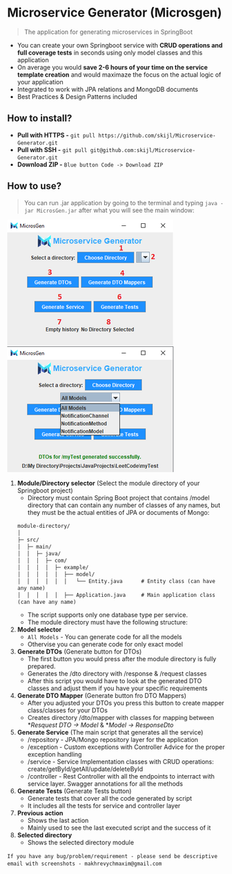 # Microservice Generator (Microsgen)
> The application for generating microservices in SpringBoot
- You can create your own Springboot service with **CRUD operations and full coverage tests** in seconds using only model classes and this application
- On average you would **save 2-6 hours of your time on the service template creation** and would maximaze the focus on the actual logic of your application
- Integrated to work with JPA relations and MongoDB documents
- Best Practices & Design Patterns included
## How to install?
- **Pull with HTTPS -** `git pull https://github.com/skijl/Microservice-Generator.git`
- **Pull with SSH -** `git pull git@github.com:skijl/Microservice-Generator.git`
- **Download ZIP -** `Blue button Code -> Download ZIP`
## How to use?
> You can run .jar application by going to the terminal and typing `java -jar MicrosGen.jar` after what you will see the main window:

![alt text](readme_static/menu_info1.png) ![alt text](readme_static/menu1.png)
1. **Module/Directory selector** (Select the module directory of your Springboot project)
    - Directory must contain Spring Boot project that contains /model directory that can contain any number of classes of any names, but they must be the actual entities of JPA or documents of Mongo:
    ```
    module-directory/
    │
    ├─ src/
    │  ├─ main/
    │  │  ├─ java/
    │  │  │  ├─ com/
    │  │  │  │  ├─ example/
    │  │  │  │  │  ├── model/
    │  │  │  │  │  │   └── Entity.java      # Entity class (can have any name)
    │  │  │  │  │  ├── Application.java     # Main application class (can have any name)
    ```
    - The script supports only one database type per service.
    - The module directory must have the following structure: 
2. **Model selector** 
    - `All Models` - You can generate code for all the models
    - Othervise you can generate code for only exact model
3. **Generate DTOs** (Generate button for DTOs)
    - The first button you would press after the module directory is fully prepared.
    - Generates the /dto directory with /response & /request classes
    - After this script you would have to look at the generated DTO classes and adjust them if you have your specific requirements
4. **Generate DTO Mapper** (Generate button fro DTO Mappers)
    - After you adjusted your DTOs you press this button to create mapper class/classes for your DTOs
    - Creates directory /dto/mapper with classes for mapping between **Resquest DTO -> Model* & **Model -> ResponseDto*
5. **Generate Service** (The main script that generates all the service)
    - /repository - JPA/Mongo repository layer for the application
    - /exception - Custom exceptions with Controller Advice for the proper exception handling
    - /service - Service Implementation classes with CRUD operations: create/getById/getAll/update/deleteById
    - /controller - Rest Controller with all the endpoints to interract with service layer. Swagger annotations for all the methods
6. **Generate Tests** (Generate Tests button)
    - Generate tests that cover all the code generated by script
    - It includes all the tests for service and controller layer
7. **Previous action**
    - Shows the last action
    - Mainly used to see the last executed script and the success of it
8. **Selected directory**
    - Shows the selected directory module

`If you have any bug/problem/requirement - please send be descriptive email with screenshots - makhrevychmaxim@gmail.com`
